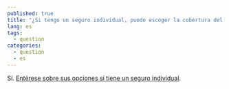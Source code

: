 ```yaml
---
published: true
title: "¿Si tengo un seguro individual, puedo escoger la cobertura del Mercado de seguros?"
lang: es
tags: 
  - question
categories: 
  - question
  - es
---
```


Sí. [Entérese sobre sus opciones si tiene un seguro individual](/es/what-if-i-want-to-change-individual-insurance-plans).
